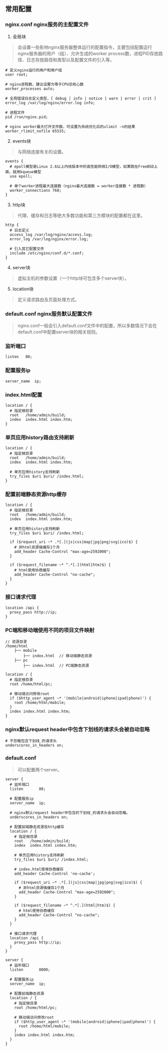 ## 常用配置
### nginx.conf    nginx服务的主配置文件
1. 全局块
> 会设置一些影响nginx服务器整体运行的配置指令，主要包括配置运行nginx服务器的用户（组）、允许生成的worker process数，进程PID存放路径、日志存放路径和类型以及配置文件的引入等。

```
# 定义nginx运行的用户和用户组
user root;

# nginx进程数，建议设置为等于CPU总核心数
worker_processes auto;

# 全局错误日志定义类型，[ debug | info | notice | warn | error | crit ]
error_log /var/log/nginx/error.log info;

# 进程文件
pid /run/nginx.pid;

# nginx worker最大打开文件数，可设置为系统优化后的ulimit -n的结果
worker_rlimit_nofile 65535;
```
2. events块
> 与网络连接有关的设置。

```
events {
  # epoll模型是Linux 2.6以上内核版本中的高性能网络I/O模型，如果跑在FreeBSD上面，就用kqueue模型
  use epoll;

  # 单个worker进程最大连接数（nginx最大连接数 = worker连接数 * 进程数）
  worker_connections 768;
}
```
3. http块
> 代理、缓存和日志等绝大多数功能和第三方模块的配置都在这里。

```
http {
  # 日志定义
  access_log /var/log/nginx/access.log;
  error_log /var/log/nginx/error.log;

  # 引入其它配置文件
  include /etc/nginx/conf.d/*.conf;
}
```
4. server块
> 虚拟主机的参数设置（一个http块可包含多个server块）。

5. location块
> 定义请求路由及页面处理方式。

### default.conf  nginx服务默认配置文件
> nginx.conf一般会引入default.conf文件中的配置，所以多数情况下会在default.conf中配置server块的相关规则。

### 监听端口
```
listen   80;
```
### 配置服务ip
```
server_name  ip;
```
### index.html配置
```
location / {
  # 指定根目录
  root   /home/admin/build;
  index  index.html index.htm;
}
```
### 单页应用history路由支持刷新
```
location / {
  # 指定根目录
  root   /home/admin/build;
  index  index.html index.htm;

  # 单页应用history支持刷新
  try_files $uri $uri/ /index.html;
}
```
### 配置前端静态资源http缓存
```
location / {
  # 指定根目录
  root   /home/admin/build;
  index  index.html index.htm;

  # 单页应用history支持刷新
  try_files $uri $uri/ /index.html;

  if ($request_uri ~* .*[.](js|css|map|jpg|png|svg|ico)$) {
    # 非html资源强缓存1个月
    add_header Cache-Control "max-age=2592000";
  }

  if ($request_filename ~* ^.*[.](html|htm)$) {
    # html使用协商缓存
    add_header Cache-Control "no-cache";
  }
}
```
### 接口请求代理
```
location /api {
  proxy_pass http://ip;
}
```
### PC端和移动端使用不同的项目文件映射
```
// 资源目录
/home/html
    ├── mobile
        ├── index.html  // 移动端静态资源
    ├── pc
        ├── index.html  // PC端静态资源

location / {
  # 指定根目录
  root /home/html/pc;
  
  # 移动端访问修改root
  if ($http_user_agent ~* '(mobile|android|iphone|ipad|phone)') {
    root /home/html/mobile;
  }
  index index.html index.htm;
}
```
### nginx默认request header中包含下划线的请求头会被自动忽略
```
# 不忽略包含下划线_的请求头
underscores_in_headers on;
```
### default.conf
> 可以配置两个server。

```
server {
  # 监听端口
  listen       80;

  # 配置服务ip
  server_name  ip;

  # nginx默认request header中包含的下划线_的请求头会自动忽略。
  underscores_in_headers on;

  # 配置前端静态资源及http缓存
  location / {
    # 指定根目录
    root   /home/admin/build;
    index  index.html index.htm;

    # 单页应用history支持刷新
    try_files $uri $uri/ /index.html;

    # index.html使用协商缓存
    add_header Cache-Control 'no-cache';

    if ($request_uri ~* .*[.](js|css|map|jpg|png|svg|ico)$) {
      # 非html资源强缓存1个月
      add_header Cache-Control "max-age=2592000";
    }

    if ($request_filename ~* ^.*[.](html|htm)$) {
      # html使用协商缓存
      add_header Cache-Control "no-cache";
    }
  }

  # 接口请求代理
  location /api {
    proxy_pass http://ip;
  }
}

server {
  # 监听端口
  listen       8000;

  # 配置服务ip
  server_name  ip;

  # 配置前端静态资源
  location / {
    # 指定根目录
    root /home/html/pc;
    
    # 移动端访问修改root
    if ($http_user_agent ~* '(mobile|android|iphone|ipad|phone)') {
      root /home/html/mobile;
    }
    index index.html index.htm;
  }
}
```